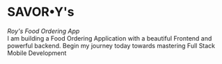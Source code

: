 # SAVOR•Y's
*Roy's Food Ordering App* <br/>
I am building a Food Ordering Application with a beautiful Frontend and powerful backend. Begin my journey today towards mastering Full Stack Mobile Development
